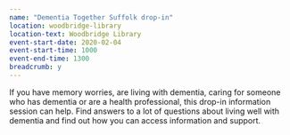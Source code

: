 ```yaml
---
name: "Dementia Together Suffolk drop-in"
location: woodbridge-library
location-text: Woodbridge Library
event-start-date: 2020-02-04
event-start-time: 1000
event-end-time: 1300
breadcrumb: y
---
```


If you have memory worries, are living with dementia, caring for someone who has dementia or are a health professional, this drop-in information session can help. Find answers to a lot of questions about living well with dementia and find out how you can access information and support.
